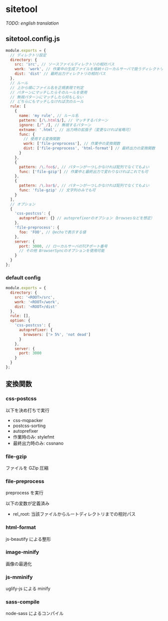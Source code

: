# sitetool

_TODO: english translation_

## sitetool.config.js

```javascript
module.exports = {
  // ディレクトリ設定
  directory: {
    src: 'src', // ソースファイルディレクトリの相対パス
    work: 'work', // 作業中の生成ファイルを格納＋ローカルサーバで扱うディレクトリの相対パス
    dist: 'dist' // 最終出力ディレクトリの相対パス
  },
  // ルール
  // 上から順にファイル名を正規表現で判定
  // パターンにマッチしたらそのルールを使用
  // 無視パターンにマッチしたら何もしない
  // どちらにもマッチしなければ次のルール
  rule: [
    {
      name: 'my rule', // ルール名
      pattern: [/\.html$/], // マッチするパターン
      ignore: [/^_/], // 無視するパターン
      extname: '.html', // 出力時の拡張子（変更なければ省略可）
      func: {
        // 使用する変換関数
        work: ['file-preprocess'], // 作業中の変換関数
        dist: ['file-preprocess', 'html-format'] // 最終出力の変換関数
      }
    },
    {
      pattern: /\.foo$/, // パターンが一つしかなければ配列でなくてもよい
      func: ['file-gzip'] // 作業中と最終出力で変わりなければこれでも可
    },
    {
      pattern: /\.bar$/, // パターンが一つしかなければ配列でなくてもよい
      func: 'file-gzip' // 文字列のみでも可
    }
  ],
  // オプション
  {
    'css-postcss': {
      autoprefixer: {} // autoprefixerのオプション（browsesなどを想定）
    },
    'file-preprocess': {
      foo: 'FOO', // @echoで表示する値
    },
    server: {
      port: 3000, // ローカルサーバのTCPポート番号
      // その他 BrowserSyncのオプションを使用可能
    }
  }
};
```

### default config

```javascript
module.exports = {
  directory: {
    src: '<ROOT>/src',
    work: '<ROOT>/work',
    dist: '<ROOT>/dist'
  },
  rule: [],
  option: {
    'css-postcss': {
      autoprefixer: {
        browsers: ['> 5%', 'not dead']
      }
    },
    server: {
      port: 3000
    }
  }
};
```

## 変換関数

### css-postcss

以下を決め打ちで実行

- css-mqpacker
- postcss-sorting
- autoprefixer
- 作業時のみ: stylefmt
- 最終出力時のみ: cssnano

### file-gzip

ファイルを GZip 圧縮

### file-preprocess

preprocess を実行

以下の変数が定義済み

- rel_root: 当該ファイルからルートディレクトリまでの相対パス

### html-format

js-beautify による整形

### image-minify

画像の最適化

### js-mminify

uglify-js による minify

### sass-compile

node-sass によるコンパイル
